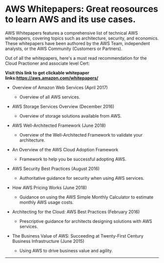 
# AWS Whitepapers: Great reosources to learn AWS and its use cases.


AWS Whitepapers features a comprehensive list of technical AWS whitepapers, covering topics such as architecture, security, and economics. These whitepapers have been authored by the AWS Team, independent analysts, or the AWS Community (Customers or Partners). 



Out of all the whitepapers, here's a must read recommendation for the Cloud Practioner and associate level Cert:

**Visit this link to get clickable whitepaper links:https://aws.amazon.com/whitepapers/**


- Overview of Amazon Web Services (April 2017) 
  - Overview of all AWS services.

- AWS Storage Services Overview (December 2016)   
  - Overview of storage solutions available from AWS.
- AWS Well-Architected Framework (June 2018)   
  - Overview of the Well-Architected Framework to validate your architecture.
- An Overview of the AWS Cloud Adoption Framework 
  - Framework to help you be successful adopting AWS.
- AWS Security Best Practices (August 2016)    
  - Authoritative guidance for security when using AWS services.
- How AWS Pricing Works (June 2018)    
  - Guidance on using the AWS Simple Monthly Calculator to estimate monthly AWS usage costs.
- Architecting for the Cloud: AWS Best Practices (February 2016)  
  - Prescriptive guidance for architects designing solutions with AWS services.
- The Business Value of AWS: Succeeding at Twenty-First Century Business Infrastructure (June 2015)    
  - Using AWS to drive business value and agility.
-----
